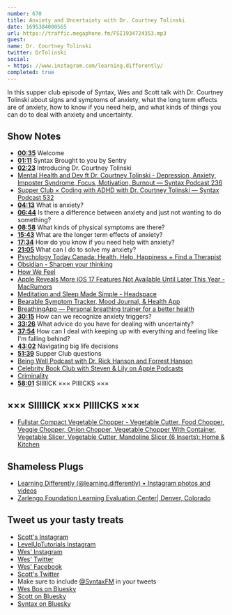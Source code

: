 ```yaml
---
number: 670
title: Anxiety and Uncertainty with Dr. Courtney Tolinski
date: 1695384000565
url: https://traffic.megaphone.fm/FSI1934724353.mp3
guest: 
name: Dr. Courtney Tolinski
twitter: DrTolinski
social: 
- https: //www.instagram.com/learning.differently/
completed: true
---
```


In this supper club episode of Syntax, Wes and Scott talk with Dr. Courtney Tolinski about signs and symptoms of anxiety, what the long term effects are of anxiety, how to know if you need help, and what kinds of things you can do to deal with anxiety and uncertainty.

## Show Notes

- **[00:35](#t=00:35)** Welcome
- **[01:11](#t=01:11)** Syntax Brought to you by Sentry
- **[02:23](#t=02:23)** Introducing Dr. Courtney Tolinski
- [Mental Health and Dev ft Dr. Courtney Tolinski - Depression, Anxiety, Imposter Syndrome, Focus, Motivation, Burnout — Syntax Podcast 236](https://syntax.fm/show/236/mental-health-and-dev-ft-dr-courtney-tolinski-depression-anxiety-imposter-syndrome-focus-motivation-burnout)
- [Supper Club × Coding with ADHD with Dr. Courtney Tolinski — Syntax Podcast 532](https://syntax.fm/show/532/supper-club-coding-with-adhd-with-dr-courtney-tolinski)
- **[04:13](#t=04:13)** What is anxiety?
- **[06:44](#t=06:44)** Is there a difference between anxiety and just not wanting to do something?
- **[08:58](#t=08:58)** What kinds of physical symptoms are there?
- **[15:43](#t=15:43)** What are the longer term effects of anxiety?
- **[17:34](#t=17:34)** How do you know if you need help with anxiety?
- **[21:05](#t=21:05)** What can I do to solve my anxiety?
- [Psychology Today Canada: Health, Help, Happiness + Find a Therapist](https://www.psychologytoday.com/ca)
- [Obsidian - Sharpen your thinking](https://obsidian.md/)
- [How We Feel](https://howwefeel.org/)
- [Apple Reveals More iOS 17 Features Not Available Until Later This Year - MacRumors](https://www.macrumors.com/2023/09/13/ios-17-features-coming-later-this-year/)
- [Meditation and Sleep Made Simple - Headspace](https://www.headspace.com/)
- [Bearable Symptom Tracker, Mood Journal, & Health App](https://bearable.app/)
- [BreathingApp — Personal breathing trainer for a better health](https://breathingapp.com/)
- **[30:15](#t=30:15)** How can we recognize anxiety triggers?
- **[33:26](#t=33:26)** What advice do you have for dealing with uncertainty?
- **[37:54](#t=37:54)** How can I deal with keeping up with everything and feeling like I'm falling behind?
- **[43:02](#t=43:02)** Navigating big life decisions
- **[51:39](#t=51:39)** Supper Club questions
- [Being Well Podcast with Dr. Rick Hanson and Forrest Hanson](https://www.rickhanson.net/being-well-podcast/)
- [Celebrity Book Club with Steven & Lily on Apple Podcasts](https://podcasts.apple.com/us/podcast/celebrity-book-club-with-steven-lily/id1547360770)
- [Criminality](https://www.criminalityshow.com/)
- **[58:01](#t=58:01)** SIIIIICK ××× PIIIICKS ×××

## ××× SIIIIICK ××× PIIIICKS ×××

- [Fullstar Compact Vegetable Chopper - Vegetable Cutter, Food Chopper, Veggie Chopper, Onion Chopper, Vegetable Chopper With Container, Vegetable Slicer, Vegetable Cutter, Mandoline Slicer (6 Inserts): Home & Kitchen](https://www.amazon.com/Fullstar-Mini-Vegetable-Chopper-Container/dp/B0BHSXFTGH?crid=8WWJNGJIIFI4&keywords=fullstar+vegetable+chopper&qid=1694728241&sprefix=fullstar+veg,aps,126&sr=8-6&th=1)

## Shameless Plugs

- [Learning Differently (@learning.differently) • Instagram photos and videos](https://www.instagram.com/learning.differently/)
- [Zarlengo Foundation Learning Evaluation Center| Denver, Colorado](https://learningevaluationcenter.org/)

## Tweet us your tasty treats

- [Scott's Instagram](https://www.instagram.com/stolinski/)
- [LevelUpTutorials Instagram](https://www.instagram.com/LevelUpTutorials/)
- [Wes' Instagram](https://www.instagram.com/wesbos/)
- [Wes' Twitter](https://twitter.com/wesbos)
- [Wes' Facebook](https://www.facebook.com/wesbos.developer)
- [Scott's Twitter](https://twitter.com/stolinski)
- Make sure to include [@SyntaxFM](https://twitter.com/SyntaxFM) in your tweets
- [Wes Bos on Bluesky](https://bsky.app/profile/wesbos.com)
- [Scott on Bluesky](https://bsky.app/profile/tolin.ski)
- [Syntax on Bluesky](https://bsky.app/profile/syntax.fm)
